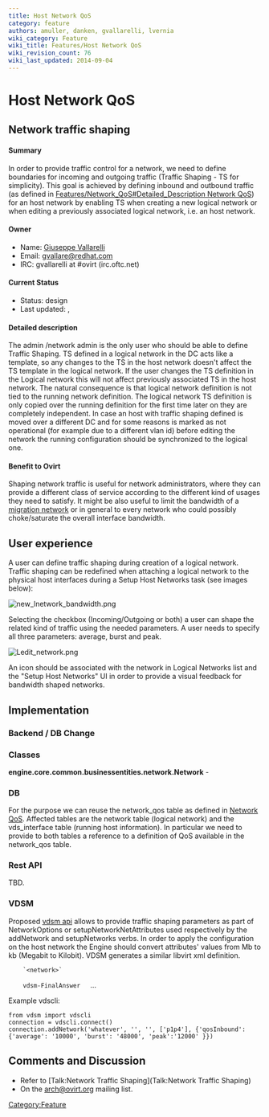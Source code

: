 ```yaml
---
title: Host Network QoS
category: feature
authors: amuller, danken, gvallarelli, lvernia
wiki_category: Feature
wiki_title: Features/Host Network QoS
wiki_revision_count: 76
wiki_last_updated: 2014-09-04
---
```


# Host Network QoS

## Network traffic shaping

#### Summary

In order to provide traffic control for a network, we need to define boundaries for incoming and outgoing traffic (Traffic Shaping - TS for simplicity). This goal is achieved by defining inbound and outbound traffic (as defined in [Features/Network_QoS#Detailed_Description Network QoS](Features/Network_QoS#Detailed_Description_Network_QoS)) for an host network by enabling TS when creating a new logical network or when editing a previously associated logical network, i.e. an host network.

#### Owner

*   Name: [ Giuseppe Vallarelli](User:gvallarelli)
*   Email: <gvallare@redhat.com>
*   IRC: gvallarelli at #ovirt (irc.oftc.net)

#### Current Status

*   Status: design
*   Last updated: ,

#### Detailed description

The admin /network admin is the only user who should be able to define Traffic Shaping. TS defined in a logical network in the DC acts like a template, so any changes to the TS in the host network doesn't affect the TS template in the logical network. If the user changes the TS definition in the Logical network this will not affect previously associated TS in the host network. The natural consequence is that logical network definition is not tied to the running network definition. The logical network TS definition is only copied over the running definition for the first time later on they are completely independent. In case an host with traffic shaping defined is moved over a different DC and for some reasons is marked as not operational (for example due to a different vlan id) before editing the network the running configuration should be synchronized to the logical one.

#### Benefit to Ovirt

Shaping network traffic is useful for network administrators, where they can provide a different class of service according to the different kind of usages they need to satisfy. It might be also useful to limit the bandwidth of a [migration network](Features/Migration_Network) or in general to every network who could possibly choke/saturate the overall interface bandwidth.

## User experience

A user can define traffic shaping during creation of a logical network. Traffic shaping can be redefined when attaching a logical network to the physical host interfaces during a Setup Host Networks task (see images below):

![](new_lnetwork_bandwidth.png "new_lnetwork_bandwidth.png")

Selecting the checkbox (Incoming/Outgoing or both) a user can shape the related kind of traffic using the needed parameters. A user needs to specify all three parameters: average, burst and peak.

![](Ledit_network.png "Ledit_network.png")

An icon should be associated with the network in Logical Networks list and the "Setup Host Networks" UI in order to provide a visual feedback for bandwidth shaped networks.

## Implementation

### Backend / DB Change

### Classes

**engine.core.common.businessentities.network.Network** -

### DB

For the purpose we can reuse the network_qos table as defined in [Network QoS](Features/Design/Network_QoS#DB_Change_2). Affected tables are the network table (logical network) and the vds_interface table (running host information). In particular we need to provide to both tables a reference to a definition of QoS available in the network_qos table.

### Rest API

TBD.

### VDSM

Proposed [vdsm api](http://gerrit.ovirt.org/#/c/15724/) allows to provide traffic shaping parameters as part of NetworkOptions or setupNetworkNetAttributes used respectively by the addNetwork and setupNetworks verbs. In order to apply the configuration on the host network the Engine should convert attributes' values from Mb to kb (Megabit to Kilobit). VDSM generates a similar libvirt xml definition.

        `<network>`                                          
`    `<name>`vdsm-FinalAnswer`</name>
          ...
`    `<bandwidth>
`      `<inbound average='30000' burst='200000'  peak='40000'/>
`      `<outbound average='30000' burst='200000'  peak='40000' />
`    `</bandwidth>
`  `</network>

Example vdscli:

    from vdsm import vdscli
    connection = vdscli.connect()
    connection.addNetwork('whatever', '', '', ['p1p4'], {'qosInbound':{'average': '10000', 'burst': '48000', 'peak':'12000' }})

## Comments and Discussion

*   Refer to [Talk:Network Traffic Shaping](Talk:Network Traffic Shaping)
*   On the arch@ovirt.org mailing list.

<Category:Feature>
